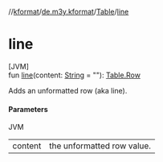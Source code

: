 //[kformat](../../../index.md)/[de.m3y.kformat](../index.md)/[Table](index.md)/[line](line.md)

# line

[JVM]\
fun [line](line.md)(content: [String](https://kotlinlang.org/api/latest/jvm/stdlib/kotlin/-string/index.html) = &quot;&quot;): [Table.Row](-row/index.md)

Adds an unformatted row (aka line).

#### Parameters

JVM

| | |
|---|---|
| content | the unformatted row value. |
